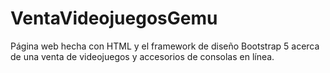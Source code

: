 # VentaVideojuegosGemu
Página web hecha con HTML y el framework de diseño Bootstrap 5 acerca de una venta de videojuegos y accesorios de consolas en línea.
